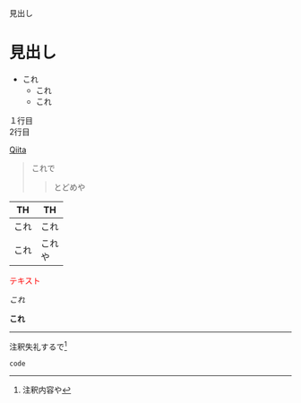 見出し
# 見出し

- これ
  - これ
  - これ
  
１行目  
2行目

[Qiita](http://qiita.com/)

>これで
>>とどめや

| TH | TH |
| -- | -- |
| これ | これ |
| これ | これ<br>や |

<font color="Red">テキスト</font>

*これ*　　

**これ**

***

注釈失礼するで[^1]
[^1]: 注釈内容や

```
code
```

